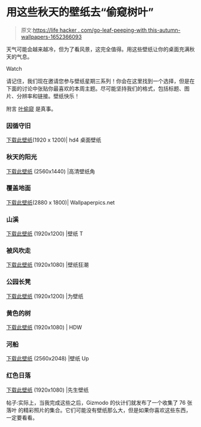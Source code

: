 # 用这些秋天的壁纸去“偷窥树叶”

> 原文:[https://life hacker . com/go-leaf-peeping-with this-autumn-wallpapers-1652366093](https://lifehacker.com/go-leaf-peeping-with-these-autumn-wallpapers-1652366093)

天气可能会越来越冷，但为了看风景，这完全值得。用这些壁纸让你的桌面充满秋天的气息。

Watch

请记住，我们现在邀请您参与壁纸星期三系列！你会在这里找到一个选择，但是在下面的讨论中张贴你最喜欢的本周主题。尽可能坚持我们的格式，包括标题、图片、分辨率和链接。壁纸快乐！

附言 [叶偷窥](http://en.wikipedia.org/wiki/Leaf_peeping) 是真事。

### 因循守旧

[下载此壁纸](http://hd4desktop.com/87005-pathway-in-forest/)(1920 x 1200)| hd4 桌面壁纸

### 秋天的阳光

[下载此壁纸](http://hdwallpapercorner.com/5658/autumn-sunshine) (2560x1440) |高清壁纸角

### 覆盖地面

[下载此壁纸](http://www.wallpaperpics.net/wallpaper/autumn-ground.html)(2880 x 1800)| Wallpaperpics.net

### 山溪

[下载此壁纸](http://www.wallpapert.com/wallpaper/autumn-mountain-river.html) (1920x1200) |壁纸 T

### 被风吹走

[下载此壁纸](http://www.wallpapermania.eu/wallpaper/beautiful-autumn-cover-hundreds-of-leaves-on-the-path) (1920x1080) |壁纸狂潮

### 公园长凳

[下载此壁纸](http://www.forwallpaper.com/wallpaper/autumn-splendor-269248.html) (1920x1200) |为壁纸

### 黄色的树

[下载此壁纸](http://hdw.eweb4.com/out/415019.html) (1920x1080) | HDW

### 河船

[下载此壁纸](http://www.wallpaperup.com/469001/autum_trees_nature_landscape_leaf_leaves.html) (2560x2048) |壁纸 Up

### 红色日落

[下载此壁纸](http://www.mrwallpaper.com/view/red-autumn-sunset-1920x1080/) (1920x1080) |先生壁纸

帖子:实际上，当我完成这些之后，Gizmodo 的伙计们就发布了一个收集了 76 张落叶 的精彩照片的集合。它们可能没有壁纸那么大，但是如果你喜欢这些东西，一定要看看。